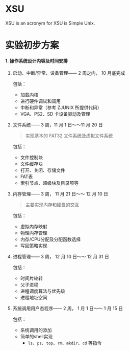 # XSU
XSU is an acronym for XSU is Simple Unix.

# 实验初步方案

#### 1. 操作系统设计内容及时间安排

1. 启动、中断/异常、设备管理—— 2 周之内， 10 月底完成

   包括：

   - 加载内核
   - 进行硬件调试和调用
   - 中断和异常（参考 ZJUNIX 所提供代码）
   - VGA、PS2、SD 卡设备驱动及管理

2. 文件系统—— 3 周，11 月 1 日～～11 月 20 日

   >  实现基本的 FAT32 文件系统及虚拟文件系统

   包括：

   - 文件控制块
   - 文件缓存块
   - 打开、关闭、存储文件
   - FAT表
   - 索引节点、超级块及目录项等

3. 内存管理—— 3 周，  11 月 21 日～～ 12 月 10 日

   >  主要实现内存和硬盘的交互

   包括：

   - 虚拟内存映射
   - 物理内存管理
   - 内存/CPU分配及分配函数选择
   - 写回策略实现

4. 进程管理—— 3 周，  12 月 10 日～～ 12 月 31 日

   包括：

   - 时间片轮转
   - 父子进程
   - 进程调度算法与优先级
   - 进程地址空间

5. 系统调用用户态程序—— 2 周，  1 月 1 日～～ 1 月 15 日

   包括：

   - 系统调用的添加
   - 简单的shell实现
     - `ls`、`ps`、`top`、`rm`、`mkdir`、`cd` 等指令